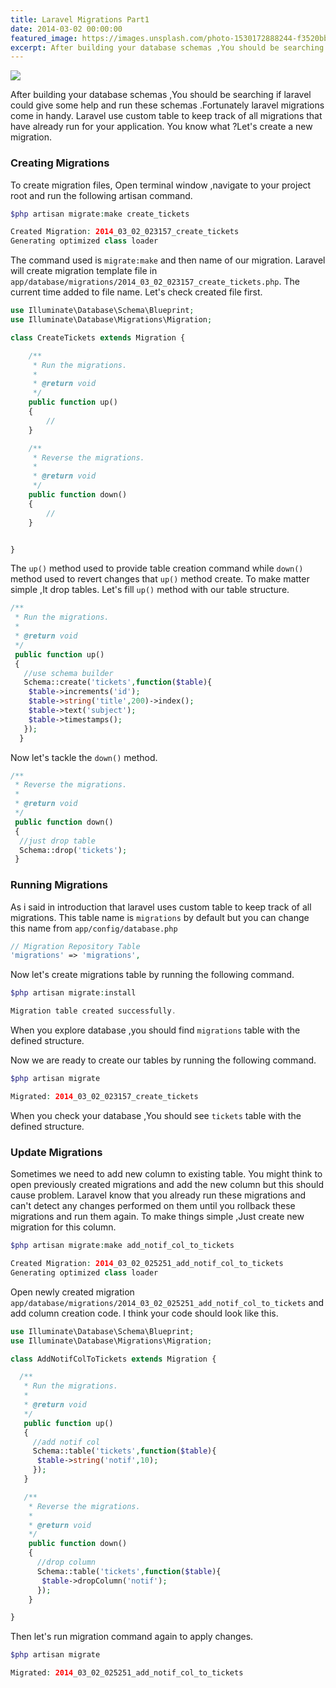 ```yaml
---
title: Laravel Migrations Part1
date: 2014-03-02 00:00:00
featured_image: https://images.unsplash.com/photo-1530172888244-f3520bbeaa55
excerpt: After building your database schemas ,You should be searching if laravel could give some help and run these schemas .Fortunately laravel migrations come in handy. Laravel use custom table to keep track of all migrations that have already run for your application. You know what ?Let's create a new migration.
---
```


![](https://images.unsplash.com/photo-1530172888244-f3520bbeaa55)

After building your database schemas ,You should be searching if laravel could give some help and run these schemas .Fortunately laravel migrations come in handy. Laravel use custom table to keep track of all migrations that have already run for your application. You know what ?Let's create a new migration.

### Creating Migrations

To create migration files, Open terminal window ,navigate to your project root and run the following artisan command.

```php
$php artisan migrate:make create_tickets

Created Migration: 2014_03_02_023157_create_tickets
Generating optimized class loader
```

The command used is `migrate:make` and then name of our migration. Laravel will create migration template file in `app/database/migrations/2014_03_02_023157_create_tickets.php`. The current time added to file name. Let's check created file first.

```php
use Illuminate\Database\Schema\Blueprint;
use Illuminate\Database\Migrations\Migration;

class CreateTickets extends Migration {

	/**
	 * Run the migrations.
	 *
	 * @return void
	 */
	public function up()
	{
		//
	}

	/**
	 * Reverse the migrations.
	 *
	 * @return void
	 */
	public function down()
	{
		//
	}


}
```

The `up()` method used to provide table creation command while `down()` method used to revert changes that `up()` method create. To make matter simple ,It drop tables. Let's fill `up()` method with our table structure.

```php
/**
 * Run the migrations.
 *
 * @return void
 */
 public function up()
 {
   //use schema builder
   Schema::create('tickets',function($table){
    $table->increments('id');
    $table->string('title',200)->index();
    $table->text('subject');
    $table->timestamps();
   });
  }
```

Now let's tackle the `down()` method.

```php
/**
 * Reverse the migrations.
 *
 * @return void
 */
 public function down()
 {
  //just drop table
  Schema::drop('tickets');
 }
```

### Running Migrations

As i said in introduction that laravel uses custom table to keep track of all migrations. This table name is `migrations` by default but you can change this name from `app/config/database.php`

```php
// Migration Repository Table
'migrations' => 'migrations',
```

Now let's create migrations table by running the following command.

```php
$php artisan migrate:install

Migration table created successfully.
```

When you explore database ,you should find `migrations` table with the defined structure.

Now we are ready to create our tables by running the following command.

```php
$php artisan migrate

Migrated: 2014_03_02_023157_create_tickets
```

When you check your database ,You should see `tickets` table with the defined structure.

### Update Migrations

Sometimes we need to add new column to existing table. You might think to open previously created migrations and add the new column but this should cause problem. Laravel know that you already run these migrations and can't detect any changes performed on them until you rollback these migrations and run them again. To make things simple ,Just create new migration for this column.

```php
$php artisan migrate:make add_notif_col_to_tickets

Created Migration: 2014_03_02_025251_add_notif_col_to_tickets
Generating optimized class loader
```

Open newly created migration `app/database/migrations/2014_03_02_025251_add_notif_col_to_tickets` and add column creation code. I think your code should look like this.

```php
use Illuminate\Database\Schema\Blueprint;
use Illuminate\Database\Migrations\Migration;

class AddNotifColToTickets extends Migration {

  /**
   * Run the migrations.
   *
   * @return void
   */
   public function up()
   {
     //add notif col
     Schema::table('tickets',function($table){
      $table->string('notif',10);
     });
   }

   /**
    * Reverse the migrations.
    *
    * @return void
    */
    public function down()
    {
      //drop column
      Schema::table('tickets',function($table){
       $table->dropColumn('notif');
      });
    }

}
```

Then let's run migration command again to apply changes.

```php
$php artisan migrate

Migrated: 2014_03_02_025251_add_notif_col_to_tickets
```
